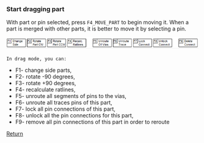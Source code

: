 ### Start dragging part

With part or pin selected, press `F4_MOVE_PART` to begin moving it. When a part is merged with other parts, it is better to move it by selecting a pin.
 
![](pictures/drag_part.png)
 
`In drag mode, you can:`

* F1- change side parts,
* F2- rotate -90 degrees,
* F3- rotate +90 degrees,
* F4- recalculate ratlines,
* F5- unroute all segments of pins to the vias,
* F6- unroute all traces pins of this part,
* F7- lock all pin connections of this part,
* F8- unlock all the pin connections for this part,
* F9- remove all pin connections of this part in order to reroute

[Return](How_to.md)
